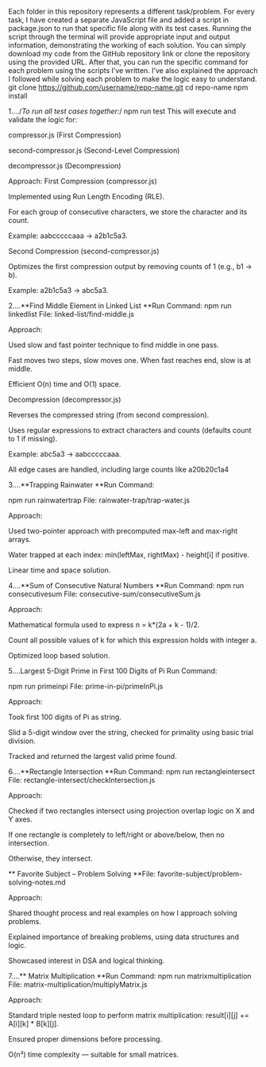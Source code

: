 Each folder in this repository represents a different task/problem. 
For every task, I have created a separate JavaScript file and added a script in package.json to run that specific file along with its test cases. 
Running the script through the terminal will provide appropriate input and output information, demonstrating the working of each solution.
You can simply download my code from the GitHub repository link or clone the repository using the provided URL. After that, you can run the specific command for each problem using the scripts I’ve written. I’ve also explained the approach I followed while solving each problem to make the logic easy to understand.
git clone https://github.com/username/repo-name.git
cd repo-name
npm install

1..../*To run all test cases together:*/
npm run test
This will execute and validate the logic for:

compressor.js (First Compression)

second-compressor.js (Second-Level Compression)

decompressor.js (Decompression)

Approach:
First Compression (compressor.js)

Implemented using Run Length Encoding (RLE).

For each group of consecutive characters, we store the character and its count.

Example: aabcccccaaa → a2b1c5a3.

Second Compression (second-compressor.js)

Optimizes the first compression output by removing counts of 1 (e.g., b1 → b).

Example: a2b1c5a3 → abc5a3.



2....**Find Middle Element in Linked List
**Run Command:
npm run linkedlist
File: linked-list/find-middle.js

Approach:

Used slow and fast pointer technique to find middle in one pass.

Fast moves two steps, slow moves one. When fast reaches end, slow is at middle.

Efficient O(n) time and O(1) space.

Decompression (decompressor.js)

Reverses the compressed string (from second compression).

Uses regular expressions to extract characters and counts (defaults count to 1 if missing).

Example: abc5a3 → aabcccccaaa.

All edge cases are handled, including large counts like a20b20c1a4



3....**Trapping Rainwater
**Run Command:

npm run rainwatertrap
File: rainwater-trap/trap-water.js

Approach:

Used two-pointer approach with precomputed max-left and max-right arrays.

Water trapped at each index: min(leftMax, rightMax) - height[i] if positive.

Linear time and space solution.




4....**Sum of Consecutive Natural Numbers
**Run Command:
npm run consecutivesum
File: consecutive-sum/consecutiveSum.js

Approach:

Mathematical formula used to express n = k*(2a + k - 1)/2.

Count all possible values of k for which this expression holds with integer a.

Optimized loop based solution.




5....Largest 5-Digit Prime in First 100 Digits of Pi
Run Command:

npm run primeinpi
File: prime-in-pi/primeInPi.js

Approach:

Took first 100 digits of Pi as string.

Slid a 5-digit window over the string, checked for primality using basic trial division.

Tracked and returned the largest valid prime found.




6....**Rectangle Intersection
**Run Command:
npm run rectangleintersect
File: rectangle-intersect/checkIntersection.js

Approach:

Checked if two rectangles intersect using projection overlap logic on X and Y axes.

If one rectangle is completely to left/right or above/below, then no intersection.

Otherwise, they intersect.



** Favorite Subject – Problem Solving
**File: favorite-subject/problem-solving-notes.md

Approach:

Shared thought process and real examples on how I approach solving problems.

Explained importance of breaking problems, using data structures and logic.

Showcased interest in DSA and logical thinking.




7....** Matrix Multiplication
**Run Command:
npm run matrixmultiplication
File: matrix-multiplication/multiplyMatrix.js

Approach:

Standard triple nested loop to perform matrix multiplication:
result[i][j] += A[i][k] * B[k][j].

Ensured proper dimensions before processing.

O(n³) time complexity — suitable for small matrices.





